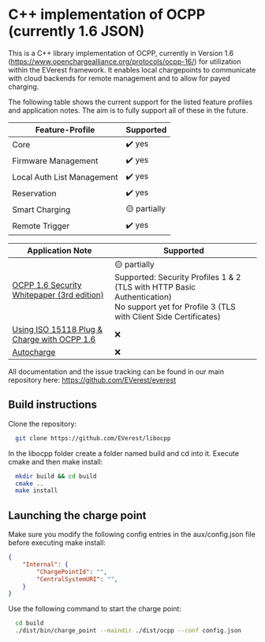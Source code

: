 # C++ implementation of OCPP (currently 1.6 JSON)

This is a C++ library implementation of OCPP, currently in Version 1.6 (https://www.openchargealliance.org/protocols/ocpp-16/) for utilization within the EVerest framework. It enables local chargepoints to communicate with cloud backends for remote management and to allow for payed charging.

The following table shows the current support for the listed feature profiles and application notes. The aim is to fully support all of these in the future.

| Feature-Profile | Supported |
| --- | --- |
| Core | :heavy_check_mark: yes |
| Firmware Management | :heavy_check_mark: yes |
| Local Auth List Management | :heavy_check_mark: yes |
| Reservation | :heavy_check_mark: yes |
| Smart Charging | :yellow_circle: partially |
| Remote Trigger | :heavy_check_mark: yes |

| Application Note | Supported |
| --- | --- |
| [OCPP 1.6 Security Whitepaper (3rd edition)](https://www.openchargealliance.org/uploads/files/OCPP-1.6-security-whitepaper-edition-3.zip) | :yellow_circle: partially<br>Supported: Security Profiles 1 & 2 (TLS with HTTP Basic Authentication)<br>No support yet for Profile 3 (TLS with Client Side Certificates)|
| [Using ISO 15118 Plug & Charge with OCPP 1.6](https://www.openchargealliance.org/uploads/files/ocpp_1_6_ISO_15118_v10.pdf)| :x: |
| [Autocharge](https://github.com/openfastchargingalliance/openfastchargingalliance/blob/master/autocharge-final.pdf)| :x: |


All documentation and the issue tracking can be found in our main repository here: https://github.com/EVerest/everest

## Build instructions

Clone the repository:

```bash
  git clone https://github.com/EVerest/libocpp
```

In the libocpp folder create a folder named build and cd into it.
Execute cmake and then make install:

```bash
  mkdir build && cd build
  cmake ..
  make install
```

## Launching the charge point

Make sure you modify the following config entries in the aux/config.json file before executing make install:
```json
{
    "Internal": {
        "ChargePointId": "",
        "CentralSystemURI": "",
    }
}
```

Use the following command to start the charge point:

```bash
  cd build
  ./dist/bin/charge_point --maindir ./dist/ocpp --conf config.json
```
